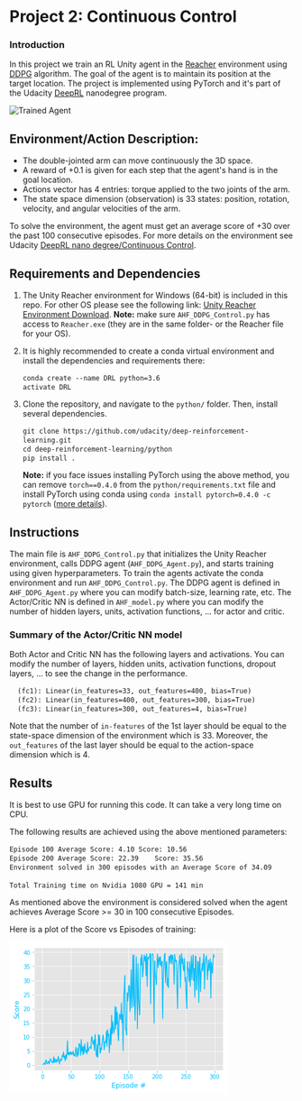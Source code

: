 [//]: # "Image References"

[image1]: https://user-images.githubusercontent.com/10624937/43851024-320ba930-9aff-11e8-8493-ee547c6af349.gif "Trained Agent"

# Project 2: Continuous Control

### Introduction

In this project we train an RL Unity agent in the  [Reacher](https://github.com/Unity-Technologies/ml-agents/blob/master/docs/Learning-Environment-Examples.md#reacher) environment using [DDPG](https://arxiv.org/pdf/1509.02971.pdf) algorithm.  The goal of the agent is to maintain its position at the target location. The project is implemented using PyTorch and it's part of the Udacity [DeepRL](https://github.com/udacity/deep-reinforcement-learning) nanodegree program.



![Trained Agent][image1]



## Environment/Action Description:
- The double-jointed arm can move continuously the 3D space.
- A reward of +0.1 is given for each step that the agent's hand is in the goal location.
- Actions vector has 4 entries: torque applied to the two joints of the arm.
- The state space dimension (observation) is 33 states: position, rotation, velocity, and angular velocities of the arm.



To solve the environment, the agent must get an average score of +30 over the past 100 consecutive episodes. For more details on the environment see Udacity [DeepRL nano degree/Continuous Control](https://github.com/udacity/deep-reinforcement-learning/tree/master/p2_continuous-control).


## Requirements and Dependencies
1. The Unity Reacher environment for Windows (64-bit) is included in this repo. For other OS please see the following link: [Unity Reacher Environment Download](https://github.com/udacity/deep-reinforcement-learning/tree/master/p2_continuous-control#getting-started). **Note:** make sure `AHF_DDPG_Control.py` has access to `Reacher.exe` (they are in the same folder- or the Reacher file for your OS).

2. It is highly recommended to create a conda virtual environment and install the dependencies and requirements there:

   ```
   conda create --name DRL python=3.6 
   activate DRL
   ```

3. Clone the repository, and navigate to the `python/` folder. Then, install several dependencies.

   ```
   git clone https://github.com/udacity/deep-reinforcement-learning.git
   cd deep-reinforcement-learning/python
   pip install .
   ```

   **Note:** if you face issues installing PyTorch using the above method, you can remove `torch==0.4.0` from the `python/requirements.txt` file and install PyTorch using conda using `conda install pytorch=0.4.0 -c pytorch` ([more details](https://github.com/udacity/deep-reinforcement-learning/issues/13#issuecomment-475455429)).



## Instructions

The main file is `AHF_DDPG_Control.py` that initializes the Unity Reacher environment, calls DDPG agent (`AHF_DDPG_Agent.py`), and starts training using given hyperparameters. To train the agents activate the conda environment and run `AHF_DDPG_Control.py`. The DDPG agent is defined in `AHF_DDPG_Agent.py` where you can modify batch-size, learning rate, etc. The Actor/Critic NN is defined in `AHF_model.py` where you can modify the number of hidden layers, units, activation functions, ... for actor and critic.



### Summary of the Actor/Critic NN model

Both Actor and Critic NN has the following layers and activations. You can modify the number of layers, hidden units, activation functions, dropout layers, ... to see the change in the performance.

```
  (fc1): Linear(in_features=33, out_features=400, bias=True)
  (fc2): Linear(in_features=400, out_features=300, bias=True)
  (fc3): Linear(in_features=300, out_features=4, bias=True)
```

Note that the number of `in-features` of the 1st layer should be equal to the state-space dimension of the environment which is 33. Moreover, the `out_features` of the last layer should be equal to the action-space dimension which is 4.



## Results

It is best to use GPU for running this code. It can take a very long time on CPU.

The following results are achieved using the above mentioned parameters:

``` 
Episode 100	Average Score: 4.10	Score: 10.56
Episode 200	Average Score: 22.39	Score: 35.56
Environment solved in 300 episodes with an Average Score of 34.09

Total Training time on Nvidia 1080 GPU = 141 min
```

As mentioned above the environment is considered solved when the agent achieves Average Score >= 30 in 100 consecutive Episodes.

Here is a plot of the Score vs Episodes of training:

![Training Results](./Plot.png)




